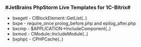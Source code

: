 ### #JetBrains PhpStorm Live Templates for 1C-Bitrix#

* bxegetl - CIBlockElement::GetList(..)
* bxpe - require_once prolog_before.php and epilog_after.php
* bxcmp - $APPLICATION->IncludeComponent(..)
* bxmod - CModule::IncludeModule(..)
* bxphpc - CPHPCache(..)
